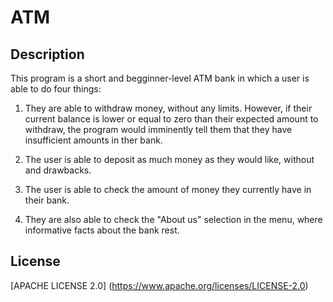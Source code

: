 # ATM

## Description

This program is a short and begginner-level ATM bank in which a user is able to do four things:

1. They are able to withdraw money, without any limits. However, if their current balance is lower or equal to zero than their expected amount to withdraw, the program would imminently tell them that they have insufficient amounts in ther bank.

2. The user is able to deposit as much money as they would like, without and drawbacks.

3. The user is able to check the amount of money they currently have in their bank.

4. They are also able to check the "About us" selection in the menu, where informative facts about the bank rest.

## License
[APACHE LICENSE 2.0] (https://www.apache.org/licenses/LICENSE-2.0)
